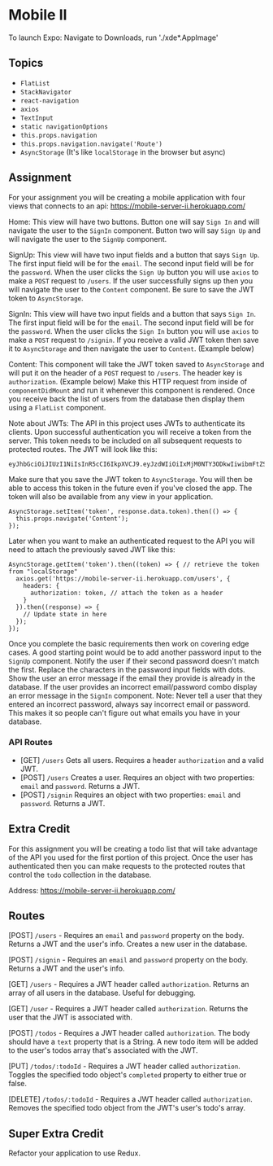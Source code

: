 # Mobile II
To launch Expo: Navigate to Downloads, run './xde*.AppImage'

## Topics

* `FlatList`
* `StackNavigator`
* `react-navigation`
* `axios`
* `TextInput`
* `static navigationOptions`
* `this.props.navigation`
* `this.props.navigation.navigate('Route')`
* `AsyncStorage` (It's like `localStorage` in the browser but async)

## Assignment

For your assignment you will be creating a mobile application with four views that connects to an api:
https://mobile-server-ii.herokuapp.com/

Home:
This view will have two buttons.
Button one will say `Sign In` and will navigate the user to the `SignIn` component.
Button two will say `Sign Up` and will navigate the user to the `SignUp` component.

SignUp:
This view will have two input fields and a button that says `Sign Up`.
The first input field will be for the `email`.
The second input field will be for the `password`.
When the user clicks the `Sign Up` button you will use `axios` to make a `POST` request to `/users`.
If the user successfully signs up then you will navigate the user to the `Content` component.
Be sure to save the JWT token to `AsyncStorage`.

SignIn:
This view will have two input fields and a button that says `Sign In`.
The first input field will be for the `email`.
The second input field will be for the `password`.
When the user clicks the `Sign In` button you will use `axios` to make a `POST` request to `/signin`.
If you receive a valid JWT token then save it to `AsyncStorage` and then navigate the user to `Content`. (Example below)

Content:
This component will take the JWT token saved to `AsyncStorage` and will put it on the header of a
`POST` request to `/users`.  The header key is `authorization`. (Example below)
Make this HTTP request from inside of `componentDidMount` and run it whenever this component is rendered.
Once you receive back the list of users from the database then display them using a `FlatList` component.

Note about JWTs:
The API in this project uses JWTs to authenticate its clients.  Upon successful authentication you will receive a token from the server.  This token needs to be included on all subsequent requests to protected routes.  The JWT will look like this:
```
eyJhbGciOiJIUzI1NiIsInR5cCI6IkpXVCJ9.eyJzdWIiOiIxMjM0NTY3ODkwIiwibmFtZSI6IkpvaG4gRG9lIiwiYWRtaW4iOnRydWV9.TJVA95OrM7E2cBab30RMHrHDcEfxjoYZgeFONFh7HgQ
```

Make sure that you save the JWT token to `AsyncStorage`.  You will then be able to access this token in the future even if you've closed the app.  The token will also be available from any view in your application.

```
AsyncStorage.setItem('token', response.data.token).then(() => {
  this.props.navigate('Content');
});
```
Later when you want to make an authenticated request to the API you will need to attach the previously saved JWT like this:
```
AsyncStorage.getItem('token').then((token) => { // retrieve the token from "localStorage"
  axios.get('https://mobile-server-ii.herokuapp.com/users', {
    headers: {
      authorization: token, // attach the token as a header
    }
  }).then((response) => {
    // Update state in here
  });
});
```
Once you complete the basic requirements then work on covering edge cases.  A good starting point would be to add 
another password input to the `SignUp` component.  Notify the user if their second password doesn't match the first.
Replace the characters in the password input fields with dots.
Show the user an error message if the email they provide is already in the database.
If the user provides an incorrect email/password combo display an error message in the `SignIn` component.
Note: Never tell a user that they entered an incorrect password, always say incorrect email or password.
This makes it so people can't figure out what emails you have in your database.


### API Routes

* [GET] `/users` Gets all users. Requires a header `authorization` and a valid JWT.
* [POST] `/users` Creates a user. Requires an object with two properties: `email` and `password`. Returns a JWT.
* [POST] `/signin` Requires an object with two properties: `email` and `password`. Returns a JWT.



## Extra Credit

For this assignment you will be creating a todo list that will take advantage
of the API you used for the first portion of this project.  Once the user has authenticated then you can make requests to the protected routes that control the `todo` collection in the database.


Address: https://mobile-server-ii.herokuapp.com/

## Routes

[POST] `/users` - Requires an `email` and `password` property on the body.
Returns a JWT and the user's info. Creates a new user in the database.

[POST] `/signin` - Requires an `email` and `password` property on the body.
Returns a JWT and the user's info.

[GET] `/users` - Requires a JWT header called `authorization`.
Returns an array of all users in the database.  Useful for debugging.

[GET] `/user` - Requires a JWT header called `authorization`.
Returns the user that the JWT is associated with.

[POST] `/todos` - Requires a JWT header called `authorization`.
The body should have a `text` property that is a String.
A new todo item will be added to the user's todos array that's associated with the JWT.

[PUT] `/todos/:todoId` - Requires a JWT header called `authorization`.
Toggles the specified todo object's `completed` property to either true or false.

[DELETE] `/todos/:todoId` - Requires a JWT header called `authorization`.
Removes the specified todo object from the JWT's user's todo's array.

## Super Extra Credit

Refactor your application to use Redux.

